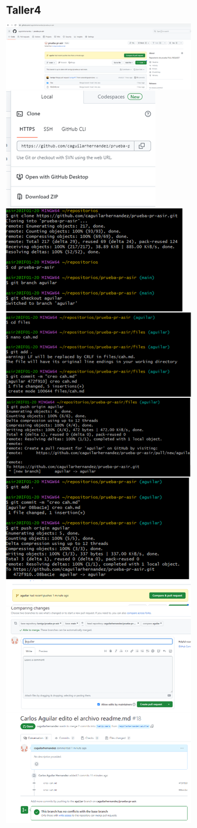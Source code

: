 # Taller4

![](/14.png)
![](/15.png)
![](/16.png)
![](/17.png)
![](/18.png)
![](/19.png)
![](/20.png)
![](/21.png)
![](/22.png)
